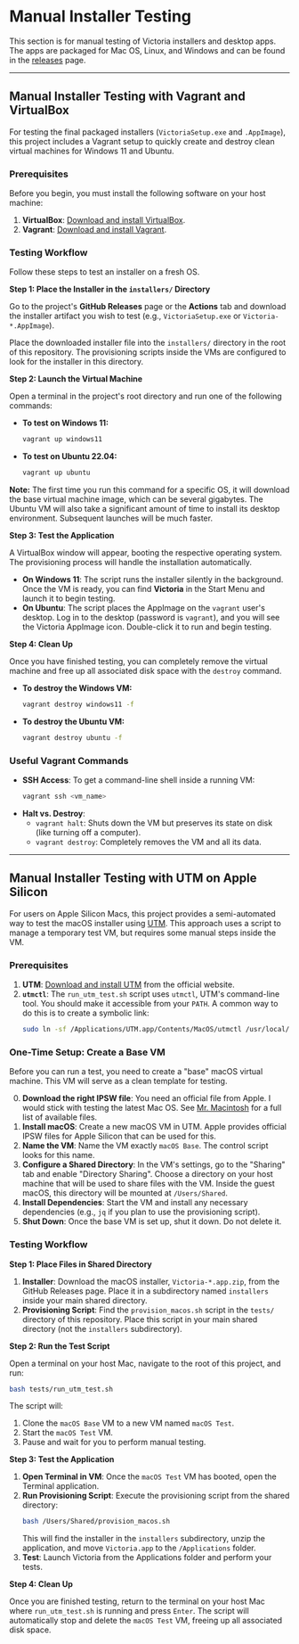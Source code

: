 # Manual Installer Testing

This section is for manual testing of Victoria installers and desktop apps. The apps are packaged for Mac OS, Linux, and Windows and can be found in the [releases](https://github.com/ElcanoTek/victoria-fleet/releases/) page. 

---

## Manual Installer Testing with Vagrant and VirtualBox

For testing the final packaged installers (`VictoriaSetup.exe` and `.AppImage`), this project includes a Vagrant setup to quickly create and destroy clean virtual machines for Windows 11 and Ubuntu.

### Prerequisites

Before you begin, you must install the following software on your host machine:

1.  **VirtualBox**: [Download and install VirtualBox](https://www.virtualbox.org/wiki/Downloads).
2.  **Vagrant**: [Download and install Vagrant](https://www.vagrantup.com/downloads).

### Testing Workflow

Follow these steps to test an installer on a fresh OS.

**Step 1: Place the Installer in the `installers/` Directory**

Go to the project's **GitHub Releases** page or the **Actions** tab and download the installer artifact you wish to test (e.g., `VictoriaSetup.exe` or `Victoria-*.AppImage`).

Place the downloaded installer file into the `installers/` directory in the root of this repository. The provisioning scripts inside the VMs are configured to look for the installer in this directory.

**Step 2: Launch the Virtual Machine**

Open a terminal in the project's root directory and run one of the following commands:

-   **To test on Windows 11:**
    ```bash
    vagrant up windows11
    ```

-   **To test on Ubuntu 22.04:**
    ```bash
    vagrant up ubuntu
    ```

**Note:** The first time you run this command for a specific OS, it will download the base virtual machine image, which can be several gigabytes. The Ubuntu VM will also take a significant amount of time to install its desktop environment. Subsequent launches will be much faster.

**Step 3: Test the Application**

A VirtualBox window will appear, booting the respective operating system. The provisioning process will handle the installation automatically.

-   **On Windows 11**: The script runs the installer silently in the background. Once the VM is ready, you can find **Victoria** in the Start Menu and launch it to begin testing.
-   **On Ubuntu**: The script places the AppImage on the `vagrant` user's desktop. Log in to the desktop (password is `vagrant`), and you will see the Victoria AppImage icon. Double-click it to run and begin testing.

**Step 4: Clean Up**

Once you have finished testing, you can completely remove the virtual machine and free up all associated disk space with the `destroy` command.

-   **To destroy the Windows VM:**
    ```bash
    vagrant destroy windows11 -f
    ```

-   **To destroy the Ubuntu VM:**
    ```bash
    vagrant destroy ubuntu -f
    ```

### Useful Vagrant Commands

-   **SSH Access**: To get a command-line shell inside a running VM:
    ```bash
    vagrant ssh <vm_name>
    ```
-   **Halt vs. Destroy**:
    - `vagrant halt`: Shuts down the VM but preserves its state on disk (like turning off a computer).
    - `vagrant destroy`: Completely removes the VM and all its data.

---

## Manual Installer Testing with UTM on Apple Silicon

For users on Apple Silicon Macs, this project provides a semi-automated way to test the macOS installer using [UTM](https://mac.getutm.app/). This approach uses a script to manage a temporary test VM, but requires some manual steps inside the VM.

### Prerequisites

1.  **UTM**: [Download and install UTM](https://mac.getutm.app/) from the official website.
2.  **`utmctl`**: The `run_utm_test.sh` script uses `utmctl`, UTM's command-line tool. You should make it accessible from your `PATH`. A common way to do this is to create a symbolic link:
    ```bash
    sudo ln -sf /Applications/UTM.app/Contents/MacOS/utmctl /usr/local/bin/utmctl
    ```

### One-Time Setup: Create a Base VM

Before you can run a test, you need to create a "base" macOS virtual machine. This VM will serve as a clean template for testing.

0.  **Download the right IPSW file**: You need an official file from Apple. I would stick with testing the latest Mac OS. See [Mr. Macintosh](https://mrmacintosh.com/apple-silicon-m1-full-macos-restore-ipsw-firmware-files-database/) for a full list of available files. 
1.  **Install macOS**: Create a new macOS VM in UTM. Apple provides official IPSW files for Apple Silicon that can be used for this.
2.  **Name the VM**: Name the VM exactly `macOS Base`. The control script looks for this name.
3.  **Configure a Shared Directory**: In the VM's settings, go to the "Sharing" tab and enable "Directory Sharing". Choose a directory on your host machine that will be used to share files with the VM. Inside the guest macOS, this directory will be mounted at `/Users/Shared`.
4.  **Install Dependencies**: Start the VM and install any necessary dependencies (e.g., `jq` if you plan to use the provisioning script).
5.  **Shut Down**: Once the base VM is set up, shut it down. Do not delete it.

### Testing Workflow

**Step 1: Place Files in Shared Directory**

1.  **Installer**: Download the macOS installer, `Victoria-*.app.zip`, from the GitHub Releases page. Place it in a subdirectory named `installers` inside your main shared directory.
2.  **Provisioning Script**: Find the `provision_macos.sh` script in the `tests/` directory of this repository. Place this script in your main shared directory (not the `installers` subdirectory).

**Step 2: Run the Test Script**

Open a terminal on your host Mac, navigate to the root of this project, and run:

```bash
bash tests/run_utm_test.sh
```

The script will:
1.  Clone the `macOS Base` VM to a new VM named `macOS Test`.
2.  Start the `macOS Test` VM.
3.  Pause and wait for you to perform manual testing.

**Step 3: Test the Application**

1.  **Open Terminal in VM**: Once the `macOS Test` VM has booted, open the Terminal application.
2.  **Run Provisioning Script**: Execute the provisioning script from the shared directory:
    ```bash
    bash /Users/Shared/provision_macos.sh
    ```
    This will find the installer in the `installers` subdirectory, unzip the application, and move `Victoria.app` to the `/Applications` folder.
3.  **Test**: Launch Victoria from the Applications folder and perform your tests.

**Step 4: Clean Up**

Once you are finished testing, return to the terminal on your host Mac where `run_utm_test.sh` is running and press `Enter`. The script will automatically stop and delete the `macOS Test` VM, freeing up all associated disk space.
